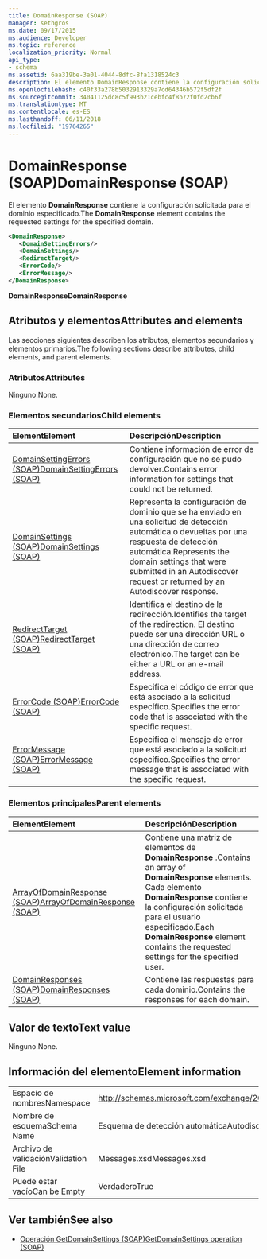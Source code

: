 ```yaml
---
title: DomainResponse (SOAP)
manager: sethgros
ms.date: 09/17/2015
ms.audience: Developer
ms.topic: reference
localization_priority: Normal
api_type:
- schema
ms.assetid: 6aa319be-3a01-4044-8dfc-8fa1318524c3
description: El elemento DomainResponse contiene la configuración solicitada para el dominio especificado.
ms.openlocfilehash: c40f33a278b5032913329a7cd64346b572f5df2f
ms.sourcegitcommit: 34041125dc8c5f993b21cebfc4f8b72f0fd2cb6f
ms.translationtype: MT
ms.contentlocale: es-ES
ms.lasthandoff: 06/11/2018
ms.locfileid: "19764265"
---
```

# <a name="domainresponse-soap"></a><span data-ttu-id="2817a-103">DomainResponse (SOAP)</span><span class="sxs-lookup"><span data-stu-id="2817a-103">DomainResponse (SOAP)</span></span>

<span data-ttu-id="2817a-104">El elemento **DomainResponse** contiene la configuración solicitada para el dominio especificado.</span><span class="sxs-lookup"><span data-stu-id="2817a-104">The **DomainResponse** element contains the requested settings for the specified domain.</span></span> 
  
```XML
<DomainResponse>
   <DomainSettingErrors/>
   <DomainSettings/>
   <RedirectTarget/>
   <ErrorCode/>
   <ErrorMessage/>
</DomainResponse>
```

 <span data-ttu-id="2817a-105">**DomainResponse**</span><span class="sxs-lookup"><span data-stu-id="2817a-105">**DomainResponse**</span></span>
## <a name="attributes-and-elements"></a><span data-ttu-id="2817a-106">Atributos y elementos</span><span class="sxs-lookup"><span data-stu-id="2817a-106">Attributes and elements</span></span>

<span data-ttu-id="2817a-107">Las secciones siguientes describen los atributos, elementos secundarios y elementos primarios.</span><span class="sxs-lookup"><span data-stu-id="2817a-107">The following sections describe attributes, child elements, and parent elements.</span></span>
  
### <a name="attributes"></a><span data-ttu-id="2817a-108">Atributos</span><span class="sxs-lookup"><span data-stu-id="2817a-108">Attributes</span></span>

<span data-ttu-id="2817a-109">Ninguno.</span><span class="sxs-lookup"><span data-stu-id="2817a-109">None.</span></span>
  
### <a name="child-elements"></a><span data-ttu-id="2817a-110">Elementos secundarios</span><span class="sxs-lookup"><span data-stu-id="2817a-110">Child elements</span></span>

|<span data-ttu-id="2817a-111">**Element**</span><span class="sxs-lookup"><span data-stu-id="2817a-111">**Element**</span></span>|<span data-ttu-id="2817a-112">**Descripción**</span><span class="sxs-lookup"><span data-stu-id="2817a-112">**Description**</span></span>|
|:-----|:-----|
|[<span data-ttu-id="2817a-113">DomainSettingErrors (SOAP)</span><span class="sxs-lookup"><span data-stu-id="2817a-113">DomainSettingErrors (SOAP)</span></span>](domainsettingerrors-soap.md) <br/> |<span data-ttu-id="2817a-114">Contiene información de error de configuración que no se pudo devolver.</span><span class="sxs-lookup"><span data-stu-id="2817a-114">Contains error information for settings that could not be returned.</span></span>  <br/> |
|[<span data-ttu-id="2817a-115">DomainSettings (SOAP)</span><span class="sxs-lookup"><span data-stu-id="2817a-115">DomainSettings (SOAP)</span></span>](domainsettings-soap.md) <br/> |<span data-ttu-id="2817a-116">Representa la configuración de dominio que se ha enviado en una solicitud de detección automática o devueltas por una respuesta de detección automática.</span><span class="sxs-lookup"><span data-stu-id="2817a-116">Represents the domain settings that were submitted in an Autodiscover request or returned by an Autodiscover response.</span></span>  <br/> |
|[<span data-ttu-id="2817a-117">RedirectTarget (SOAP)</span><span class="sxs-lookup"><span data-stu-id="2817a-117">RedirectTarget (SOAP)</span></span>](redirecttarget-soap.md) <br/> |<span data-ttu-id="2817a-118">Identifica el destino de la redirección.</span><span class="sxs-lookup"><span data-stu-id="2817a-118">Identifies the target of the redirection.</span></span> <span data-ttu-id="2817a-119">El destino puede ser una dirección URL o una dirección de correo electrónico.</span><span class="sxs-lookup"><span data-stu-id="2817a-119">The target can be either a URL or an e-mail address.</span></span>  <br/> |
|[<span data-ttu-id="2817a-120">ErrorCode (SOAP)</span><span class="sxs-lookup"><span data-stu-id="2817a-120">ErrorCode (SOAP)</span></span>](errorcode-soap.md) <br/> |<span data-ttu-id="2817a-121">Especifica el código de error que está asociado a la solicitud específico.</span><span class="sxs-lookup"><span data-stu-id="2817a-121">Specifies the error code that is associated with the specific request.</span></span>  <br/> |
|[<span data-ttu-id="2817a-122">ErrorMessage (SOAP)</span><span class="sxs-lookup"><span data-stu-id="2817a-122">ErrorMessage (SOAP)</span></span>](errormessage-soap.md) <br/> |<span data-ttu-id="2817a-123">Especifica el mensaje de error que está asociado a la solicitud específico.</span><span class="sxs-lookup"><span data-stu-id="2817a-123">Specifies the error message that is associated with the specific request.</span></span>  <br/> |
   
### <a name="parent-elements"></a><span data-ttu-id="2817a-124">Elementos principales</span><span class="sxs-lookup"><span data-stu-id="2817a-124">Parent elements</span></span>

|<span data-ttu-id="2817a-125">**Element**</span><span class="sxs-lookup"><span data-stu-id="2817a-125">**Element**</span></span>|<span data-ttu-id="2817a-126">**Descripción**</span><span class="sxs-lookup"><span data-stu-id="2817a-126">**Description**</span></span>|
|:-----|:-----|
|[<span data-ttu-id="2817a-127">ArrayOfDomainResponse (SOAP)</span><span class="sxs-lookup"><span data-stu-id="2817a-127">ArrayOfDomainResponse (SOAP)</span></span>](arrayofdomainresponse-soap.md) <br/> |<span data-ttu-id="2817a-128">Contiene una matriz de elementos de **DomainResponse** .</span><span class="sxs-lookup"><span data-stu-id="2817a-128">Contains an array of **DomainResponse** elements.</span></span> <span data-ttu-id="2817a-129">Cada elemento **DomainResponse** contiene la configuración solicitada para el usuario especificado.</span><span class="sxs-lookup"><span data-stu-id="2817a-129">Each **DomainResponse** element contains the requested settings for the specified user.</span></span>  <br/> |
|[<span data-ttu-id="2817a-130">DomainResponses (SOAP)</span><span class="sxs-lookup"><span data-stu-id="2817a-130">DomainResponses (SOAP)</span></span>](domainresponses-soap.md) <br/> |<span data-ttu-id="2817a-131">Contiene las respuestas para cada dominio.</span><span class="sxs-lookup"><span data-stu-id="2817a-131">Contains the responses for each domain.</span></span>  <br/> |
   
## <a name="text-value"></a><span data-ttu-id="2817a-132">Valor de texto</span><span class="sxs-lookup"><span data-stu-id="2817a-132">Text value</span></span>

<span data-ttu-id="2817a-133">Ninguno.</span><span class="sxs-lookup"><span data-stu-id="2817a-133">None.</span></span>
  
## <a name="element-information"></a><span data-ttu-id="2817a-134">Información del elemento</span><span class="sxs-lookup"><span data-stu-id="2817a-134">Element information</span></span>

|||
|:-----|:-----|
|<span data-ttu-id="2817a-135">Espacio de nombres</span><span class="sxs-lookup"><span data-stu-id="2817a-135">Namespace</span></span>  <br/> |http://schemas.microsoft.com/exchange/2010/Autodiscover  <br/> |
|<span data-ttu-id="2817a-136">Nombre de esquema</span><span class="sxs-lookup"><span data-stu-id="2817a-136">Schema Name</span></span>  <br/> |<span data-ttu-id="2817a-137">Esquema de detección automática</span><span class="sxs-lookup"><span data-stu-id="2817a-137">Autodiscover schema</span></span>  <br/> |
|<span data-ttu-id="2817a-138">Archivo de validación</span><span class="sxs-lookup"><span data-stu-id="2817a-138">Validation File</span></span>  <br/> |<span data-ttu-id="2817a-139">Messages.xsd</span><span class="sxs-lookup"><span data-stu-id="2817a-139">Messages.xsd</span></span>  <br/> |
|<span data-ttu-id="2817a-140">Puede estar vacío</span><span class="sxs-lookup"><span data-stu-id="2817a-140">Can be Empty</span></span>  <br/> |<span data-ttu-id="2817a-141">Verdadero</span><span class="sxs-lookup"><span data-stu-id="2817a-141">True</span></span>  <br/> |
   
## <a name="see-also"></a><span data-ttu-id="2817a-142">Ver también</span><span class="sxs-lookup"><span data-stu-id="2817a-142">See also</span></span>

- [<span data-ttu-id="2817a-143">Operación GetDomainSettings (SOAP)</span><span class="sxs-lookup"><span data-stu-id="2817a-143">GetDomainSettings operation (SOAP)</span></span>](getdomainsettings-operation-soap.md)

